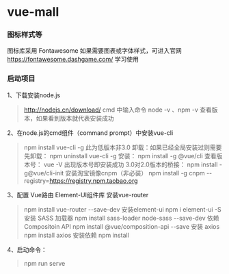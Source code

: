 # vue-mall

### 图标样式等
图标库采用 Fontawesome 如果需要图表或字体样式，可进入官网 https://fontawesome.dashgame.com/ 学习使用

### 启动项目
1、下载安装node.js  
>http://nodejs.cn/download/  cmd 中输入命令  node -v 、npm -v  查看版本，如果看到版本就代表安装成功

2、在node.js的cmd组件（command prompt）中安装vue-cli
>npm install vue-cli -g  此为低版本非3.0
卸载：如果已经全局安装过则需要先卸载： 
>npm uninstall vue-cli -g
安装：
>npm install -g @vue/cli
查看版本号： 
>vue -V  出现版本号即安装成功
3.0对2.0版本的桥接：
>npm install -g@vue/cli-init
安装淘宝镜像cnpm（非必装） 
>npm install -g cnpm --registry=https://registry.npm.taobao.org

3、配置 Vue路由 Element-UI组件库
安装vue-router
>npm install vue-router --save-dev
安装element-ui
>npm i element-ui -S
安装 SASS 加载器
>npm install sass-loader node-sass --save-dev
依赖 Compositoin API
>npm install @vue/composition-api --save
安装 axios
>npm install  axios
安装依赖
>npm install

4、启动命令：
>npm run serve